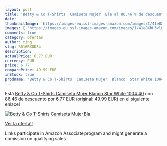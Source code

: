 ```yaml
---
layout: post
title: 'Betty & Co T-Shirts  Camiseta Mujer  Bla al 86.46 % de descuento'
date: 
thumbnailImage: 'https://images-eu.ssl-images-amazon.com/images/I/41e8XhH3vlL._SL200_.jpg'
images: [ 'https://images-eu.ssl-images-amazon.com/images/I/41e8XhH3vlL._SL200_.jpg' ]
comments: true
category: ofertas
author: ring
slug: B016RX8DS4
description:
actualPrice: 6.77 EUR
currency: EUR
price: 6.77
comparePrice: 49.99 EUR
inStock: true
prodname: 'Betty & Co T-Shirts  Camiseta Mujer  Blanco  Star White 1004   40'
---
```


Está [Betty & Co T-Shirts  Camiseta Mujer  Blanco  Star White 1004   40](https://www.amazon.es/dp/B016RX8DS4/?tag=tolees-21) con 86.46 de descuento por 6.77 EUR (original: 49.99 EUR) en el siguiente enlace!

[![Betty & Co T-Shirts  Camiseta Mujer  Bla](https://images-eu.ssl-images-amazon.com/images/I/41e8XhH3vlL._SL200_.jpg)](https://www.amazon.es/dp/B016RX8DS4/?tag=tolees-21)

[Ver la oferta!!](https://www.amazon.es/dp/B016RX8DS4/?tag=tolees-21)

Links participate in Amazon Associate program and might generate a comission on qualifying sales


